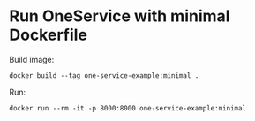 # Run OneService with minimal Dockerfile

Build image:

```shell
docker build --tag one-service-example:minimal .
```

Run:
```shell
docker run --rm -it -p 8000:8000 one-service-example:minimal
```

